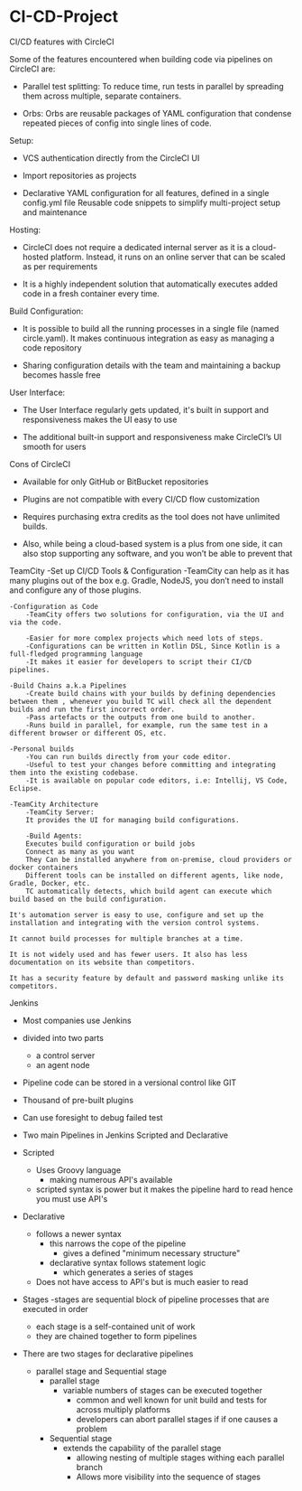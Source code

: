 # CI-CD-Project

CI/CD features with CircleCI

Some of the features encountered when building code via pipelines on CircleCI are:


- Parallel test splitting: To reduce time, run tests in parallel by spreading them across multiple, separate containers.

- Orbs: Orbs are reusable packages of YAML configuration that condense repeated pieces of config into single lines of code.

Setup:


- VCS authentication directly from the CircleCI UI

- Import repositories as projects

- Declarative YAML configuration for all features, defined in a single config.yml file
  Reusable code snippets to simplify multi-project setup and maintenance

Hosting:

- CircleCI does not require a dedicated internal server as it is a cloud-hosted platform. Instead, it runs on an online server that can be scaled as per requirements

- It is a highly independent solution that automatically executes added code in a fresh container every time.


Build Configuration:

- It is possible to build all the running processes in a single file (named circle.yaml). It makes continuous integration as easy as managing a code repository

- Sharing configuration details with the team and maintaining a backup becomes hassle free

User Interface:

- The User Interface regularly gets updated, it's built in support and responsiveness makes the UI easy to use

- The additional built-in support and responsiveness make CircleCI’s UI smooth for users



Cons of CircleCI

- Available for only GitHub or BitBucket repositories

- Plugins are not compatible with every CI/CD flow customization

- Requires purchasing extra credits as the tool does not have unlimited builds.

- Also, while being a cloud-based system is a plus from one side, it can also stop supporting any software, and you won’t be able to prevent that

TeamCity
	-Set up CI/CD Tools & Configuration
		-TeamCity can help as it has many plugins out of the box e.g. Gradle, NodeJS, you don’t need to install and configure any of those plugins.

	-Configuration as Code
		-TeamCity offers two solutions for configuration, via the UI and via the code.
	
		-Easier for more complex projects which need lots of steps.
		-Configurations can be written in Kotlin DSL, Since Kotlin is a full-fledged programming language
		-It makes it easier for developers to script their CI/CD pipelines.
	
	-Build Chains a.k.a Pipelines
		-Create build chains with your builds by defining dependencies between them , whenever you build TC will check all the dependent builds and run the first incorrect order.
		-Pass artefacts or the outputs from one build to another.
		-Runs build in parallel, for example, run the same test in a different browser or different OS, etc.
	
	-Personal builds
		-You can run builds directly from your code editor.
		-Useful to test your changes before committing and integrating them into the existing codebase.
		-It is available on popular code editors, i.e: Intellij, VS Code, Eclipse.
	
	-TeamCity Architecture
		-TeamCity Server: 
		It provides the UI for managing build configurations.
		
		-Build Agents:
		Executes build configuration or build jobs
		Connect as many as you want
		They Can be installed anywhere from on-premise, cloud providers or docker containers
		Different tools can be installed on different agents, like node, Gradle, Docker, etc.
		TC automatically detects, which build agent can execute which build based on the build configuration. 
		
	It's automation server is easy to use, configure and set up the installation and integrating with the version control systems.

	It cannot build processes for multiple branches at a time.

	It is not widely used and has fewer users. It also has less documentation on its website than competitors.

	It has a security feature by default and password masking unlike its competitors.

Jenkins
- Most companies use Jenkins
- divided into two parts
    - a control server 
    - an agent node
- Pipeline code can be stored in a versional control like GIT
- Thousand of pre-built plugins
- Can use foresight to debug failed test
- Two main Pipelines in Jenkins Scripted and Declarative
- Scripted 
  - Uses Groovy language 
    - making numerous API's available
  - scripted syntax is power but it makes the pipeline hard to read hence you must use API's

- Declarative 
  - follows a newer syntax
    - this narrows the cope of the pipeline
      - gives a defined "minimum necessary structure"
    - declarative syntax follows statement logic
      - which generates a series of stages 
  - Does not have access to API's but is much easier to read
  
- Stages
  -stages are sequential block of pipeline processes that are executed in order
  - each stage is a self-contained unit of work
  - they are chained together to form pipelines
  
- There are two stages for declarative pipelines
  - parallel stage and Sequential stage
    - parallel stage 
      - variable numbers of stages can be executed together
        - common and well known for unit build and tests for across multiply platforms
        - developers can abort parallel stages if if one causes a problem
    - Sequential stage
      - extends the capability of the parallel stage
        - allowing nesting of multiple stages withing each parallel branch 
        - Allows more visibility into the sequence of stages 
